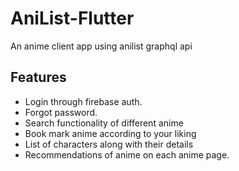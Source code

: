 # AniList-Flutter

An anime client app using anilist graphql api

## Features
 - Login through firebase auth.
 - Forgot password.
 - Search functionality of different anime
 - Book mark anime according to your liking
 - List of characters along with their details
 - Recommendations of anime on each anime page.

